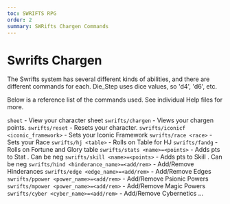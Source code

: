 ```yaml
---
toc: SWRIFTS RPG
order: 2
summary: SWRifts Chargen Commands
---
```

# Swrifts Chargen

The Swrifts system has several different kinds of abilities, and there are different commands for each.
Die_Step uses dice values, so 'd4', 'd6', etc.

Below is a reference list of the commands used. See individual Help files for more.

`sheet`                                  - View your character sheet
`swrifts/chargen`                          - Views your chargen points. 
`swrifts/reset`                            - Resets your character.
`swrifts/iconicf <iconic_framework>`       - Sets your Iconic Framework
`swrifts/race <race>`                      - Sets your Race
`swrifts/hj <table>`                       - Rolls on Table for HJ
`swrifts/fandg`                            - Rolls on Fortune and Glory table
`swrifts/stats <name>=<points>`             - Adds pts to Stat <name>. Can be neg
`swrifts/skill <name>=<points>`            - Adds pts to Skill <name>. Can be neg
`swrifts/hind <hinderance_name>=<add/rem>` - Add/Remove Hinderances
`swrifts/edge <edge_name>=<add/rem>`       - Add/Remove Edges
`swrifts/ppower <power_name>=<add/rem>`    - Add/Remove Psionic Powers
`swrifts/mpower <power_name>=<add/rem>`    - Add/Remove Magic Powers
`swrifts/cyber <cyber_name>=<add/rem>`     - Add/Remove Cybernetics
...